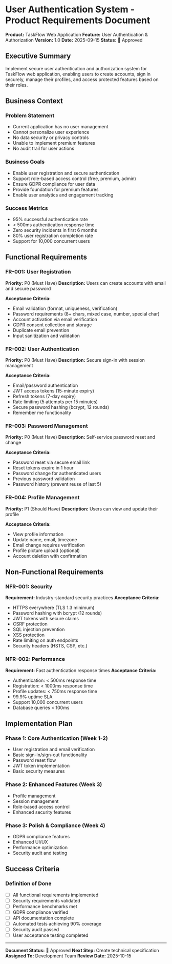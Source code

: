 # User Authentication System - Product Requirements Document

**Product:** TaskFlow Web Application
**Feature:** User Authentication & Authorization
**Version:** 1.0
**Date:** 2025-09-15
**Status:**  Approved

## Executive Summary

Implement secure user authentication and authorization system for TaskFlow web application, enabling users to create accounts, sign in securely, manage their profiles, and access protected features based on their roles.

## Business Context

### Problem Statement
- Current application has no user management
- Cannot personalize user experience
- No data security or privacy controls
- Unable to implement premium features
- No audit trail for user actions

### Business Goals
- Enable user registration and secure authentication
- Support role-based access control (free, premium, admin)
- Ensure GDPR compliance for user data
- Provide foundation for premium features
- Enable user analytics and engagement tracking

### Success Metrics
- 95% successful authentication rate
- < 500ms authentication response time
- Zero security incidents in first 6 months
- 80% user registration completion rate
- Support for 10,000 concurrent users

## Functional Requirements

### FR-001: User Registration
**Priority:** P0 (Must Have)
**Description:** Users can create accounts with email and secure password

**Acceptance Criteria:**
- Email validation (format, uniqueness, verification)
- Password requirements (8+ chars, mixed case, number, special char)
- Account activation via email verification
- GDPR consent collection and storage
- Duplicate email prevention
- Input sanitization and validation

### FR-002: User Authentication
**Priority:** P0 (Must Have)
**Description:** Secure sign-in with session management

**Acceptance Criteria:**
- Email/password authentication
- JWT access tokens (15-minute expiry)
- Refresh tokens (7-day expiry)
- Rate limiting (5 attempts per 15 minutes)
- Secure password hashing (bcrypt, 12 rounds)
- Remember me functionality

### FR-003: Password Management
**Priority:** P0 (Must Have)
**Description:** Self-service password reset and change

**Acceptance Criteria:**
- Password reset via secure email link
- Reset tokens expire in 1 hour
- Password change for authenticated users
- Previous password validation
- Password history (prevent reuse of last 5)

### FR-004: Profile Management
**Priority:** P1 (Should Have)
**Description:** Users can view and update their profile

**Acceptance Criteria:**
- View profile information
- Update name, email, timezone
- Email change requires verification
- Profile picture upload (optional)
- Account deletion with confirmation

## Non-Functional Requirements

### NFR-001: Security
**Requirement:** Industry-standard security practices
**Acceptance Criteria:**
- HTTPS everywhere (TLS 1.3 minimum)
- Password hashing with bcrypt (12 rounds)
- JWT tokens with secure claims
- CSRF protection
- SQL injection prevention
- XSS protection
- Rate limiting on auth endpoints
- Security headers (HSTS, CSP, etc.)

### NFR-002: Performance
**Requirement:** Fast authentication response times
**Acceptance Criteria:**
- Authentication: < 500ms response time
- Registration: < 1000ms response time
- Profile updates: < 750ms response time
- 99.9% uptime SLA
- Support 10,000 concurrent users
- Database queries < 100ms

## Implementation Plan

### Phase 1: Core Authentication (Week 1-2)
- User registration and email verification
- Basic sign-in/sign-out functionality
- Password reset flow
- JWT token implementation
- Basic security measures

### Phase 2: Enhanced Features (Week 3)
- Profile management
- Session management
- Role-based access control
- Enhanced security features

### Phase 3: Polish & Compliance (Week 4)
- GDPR compliance features
- Enhanced UI/UX
- Performance optimization
- Security audit and testing

## Success Criteria

### Definition of Done
- [ ] All functional requirements implemented
- [ ] Security requirements validated
- [ ] Performance benchmarks met
- [ ] GDPR compliance verified
- [ ] API documentation complete
- [ ] Automated tests achieving 90% coverage
- [ ] Security audit passed
- [ ] User acceptance testing completed

---

**Document Status:**  Approved
**Next Step:** Create technical specification
**Assigned To:** Development Team
**Review Date:** 2025-10-15